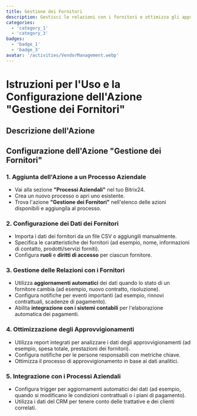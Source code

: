 ```yaml
---
title: Gestione dei Fornitori
description: Gestisci le relazioni con i fornitori e ottimizza gli approvvigionamenti.
categories: 
  - 'category_1'
  - 'category_3'
badges: 
  - 'badge_1'
  - 'badge_3'
avatar: '/activities/VendorManagement.webp'
---
```


# Istruzioni per l'Uso e la Configurazione dell'Azione "Gestione dei Fornitori"

## Descrizione dell'Azione

## **Configurazione dell'Azione "Gestione dei Fornitori"**

### 1. Aggiunta dell'Azione a un Processo Aziendale
- Vai alla sezione **"Processi Aziendali"** nel tuo Bitrix24.
- Crea un nuovo processo o apri uno esistente.
- Trova l'azione **"Gestione dei Fornitori"** nell'elenco delle azioni disponibili e aggiungila al processo.

### 2. Configurazione dei Dati dei Fornitori
- Importa i dati dei fornitori da un file CSV o aggiungili manualmente.
- Specifica le caratteristiche dei fornitori (ad esempio, nome, informazioni di contatto, prodotti/servizi forniti).
- Configura **ruoli** e **diritti di accesso** per ciascun fornitore.

### 3. Gestione delle Relazioni con i Fornitori
- Utilizza **aggiornamenti automatici** dei dati quando lo stato di un fornitore cambia (ad esempio, nuovo contratto, risoluzione).
- Configura notifiche per eventi importanti (ad esempio, rinnovi contrattuali, scadenze di pagamento).
- Abilita **integrazione con i sistemi contabili** per l'elaborazione automatica dei pagamenti.

### 4. Ottimizzazione degli Approvvigionamenti
- Utilizza report integrati per analizzare i dati degli approvvigionamenti (ad esempio, spesa totale, prestazioni dei fornitori).
- Configura notifiche per le persone responsabili con metriche chiave.
- Ottimizza il processo di approvvigionamento in base ai dati analitici.

### 5. Integrazione con i Processi Aziendali
- Configura trigger per aggiornamenti automatici dei dati (ad esempio, quando si modificano le condizioni contrattuali o i piani di pagamento).
- Utilizza i dati del CRM per tenere conto delle trattative e dei clienti correlati.